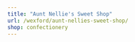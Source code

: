 ```yaml
---
title: "Aunt Nellie's Sweet Shop"
url: /wexford/aunt-nellies-sweet-shop/
shop: confectionery
---
```

